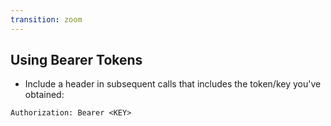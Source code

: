 ```yaml
---
transition: zoom
---
```


## Using Bearer Tokens

- Include a header in subsequent calls that includes the token/key you've obtained:

```
Authorization: Bearer <KEY>
```